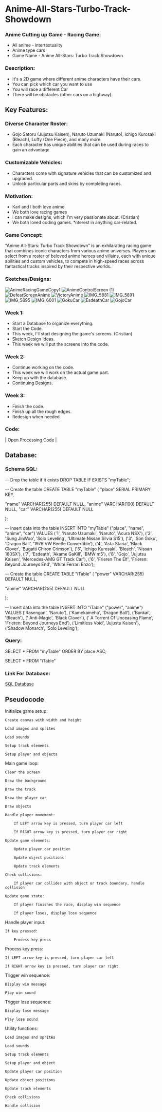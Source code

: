 # Anime-All-Stars-Turbo-Track-Showdown

### Anime Cutting up Game - Racing Game: 
* All anime -  intertextuality
* Anime type cars
* Game Name - Anime All-Stars: Turbo Track Showdown
  
### Description: 
* It's a 2D game where different anime characters have their cars.
* You can pick which car you want to use
* You will race a different Car
* There will be obstacles (other cars on a highway).

## Key Features:
### Diverse Character Roster:
* Gojo Satoru (Jujutsu Kaisen), Naruto Uzumaki (Naruto), Ichigo Kurosaki (Bleach), Luffy (One Piece), and many more.
* Each character has unique abilities that can be used during races to gain an advantage.

### Customizable Vehicles:
* Characters come with signature vehicles that can be customized and upgraded.
* Unlock particular parts and skins by completing races.

### Motivation: 
* Karl and I both love anime
* We both love racing games
* I can make designs, which I'm very passionate about. (Cristian)
* We both loved coding games. 
*nterest in anything car-related.

### Game Concept:
"Anime All-Stars: Turbo Track Showdown" is an exhilarating racing game that combines iconic characters from various anime universes. Players can select from a roster of beloved anime heroes and villains, each with unique abilities and custom vehicles, to compete in high-speed races across fantastical tracks inspired by their respective worlds.

### Sketches/Designs: 
![AnimeRacingGameCopy1](https://github.com/cristia-alvarado/Anime-All-Stars-Turbo-Track-Showdown/assets/167561717/807e0ff6-9130-4fee-8a9e-75909cda1181) 
![AnimeControlScreen (1)](https://github.com/cristia-alvarado/Anime-All-Stars-Turbo-Track-Showdown/assets/167561717/cdee8d9b-9658-4f3b-b805-76bafac2e276)
![DefeatScreenAnime](https://github.com/cristia-alvarado/Anime-All-Stars-Turbo-Track-Showdown/assets/167561717/e6679c88-538a-466c-b39d-658c17ca7135)
![VictoryAnime](https://github.com/cristia-alvarado/Anime-All-Stars-Turbo-Track-Showdown/assets/167561717/296fe85b-d649-4313-9bcd-5139df72ca87)
![IMG_5881](https://github.com/cristia-alvarado/Anime-All-Stars-Turbo-Track-Showdown/assets/167561717/1490f046-28ff-4425-9e87-79a65a0d6bf1)
![IMG_5891](https://github.com/cristia-alvarado/Anime-All-Stars-Turbo-Track-Showdown/assets/167561717/186b4e1a-2a4a-46b0-ac6e-5a6bd27063c1)
![IMG_5895](https://github.com/cristia-alvarado/Anime-All-Stars-Turbo-Track-Showdown/assets/167561717/2ffdb69d-fc53-4b48-94af-c1e72375e082)
![IMG_6001](https://github.com/cristia-alvarado/Anime-All-Stars-Turbo-Track-Showdown/assets/167561717/3004b627-ec2e-43ba-a3ec-69639c703710)
![GokuCar](https://github.com/cristia-alvarado/Anime-All-Stars-Turbo-Track-Showdown/assets/167561717/126b6b1b-7c2c-4d8f-a7a1-2a94e59daf65)
![EsdeathCar](https://github.com/cristia-alvarado/Anime-All-Stars-Turbo-Track-Showdown/assets/167561717/a53489a9-10e2-43d3-a066-670449a70b5c)
![GojoCar](https://github.com/cristia-alvarado/Anime-All-Stars-Turbo-Track-Showdown/assets/167561717/87fd56d2-101c-4476-a57d-af1d50cab6a6)




### Week 1: 
* Start a Database to organize everything.
* Start the Code.
* This week, I'll start designing the game's screens. (Cristian) 
* Sketch Design Ideas.
* This week we will put the screens into the code.

### Week 2:
* Continue working on the code.
* This week we will work on the actual game part.
* Keep up with the database.
* Continuing Designs.

### Week 3:
* Finish the code.
* Finish up all the rough edges.
* Redesign when needed.


### **Code:**
|     [Open Processing Code](https://openprocessing.org/sketch/2295029) | 

## Database:
### Schema SQL: 
-- Drop the table if it exists
DROP TABLE IF EXISTS "myTable";

-- Create the table
CREATE TABLE "myTable" (
  "place" SERIAL PRIMARY KEY,

  "name" VARCHAR(255) DEFAULT NULL,
  "anime" VARCHAR(100) DEFAULT NULL,
  "car" VARCHAR(255) DEFAULT NULL

);

-- Insert data into the table
INSERT INTO "myTable" ("place", "name", "anime", "car")
VALUES
('1', 'Naruto Uzumaki', 'Naruto', 'Acura NSX'),
  ('2', 'Sung JinWoo', 'Solo Leveling', 'Ultimate Nissan Silvia S15'),
  ('3', 'Son Goku', 'Dragon Ball', '1976 VW Beetle Convertible'),
  ('4', 'Asta Staria', 'Black Clover', 'Bugatti Chiron Crimson'),
  ('5', 'Ichigo Kurosaki', 'Bleach', 'Nissan 180SX'),
  ('7', 'Esdeath', 'Akame GaKill', 'BMW m5'),
    ('8', 'Gojo', 'Jujutsu Kaisen', 'Mercedes-AMG GT Track Car'),
 ('6', 'Frieren The Elf', 'Frieren: Beyond Journeys End', 'White Ferrari Enzo');
 
 
 -- Create the table
CREATE TABLE "iTable" (
  "power" VARCHAR(255) DEFAULT NULL,

  "anime" VARCHAR(255) DEFAULT NULL


);

-- Insert data into the table
INSERT INTO "iTable" ("power", "anime")
VALUES
 ('Rasengan', 'Naruto'), 
  ('Kamekameha', 'Dragon Ball'),
 ('Bankai', 'Bleach'),
(' Anti-Magic', 'Black Clover'),
(' A Torrent Of Unceasing Flame', 'Frieren: Beyond Journeys End'),
('Limitless Void', 'Jujustu Kaisen'),
 ('Shadow Monarch', 'Solo Leveling');

### Query:
SELECT * FROM "myTable"
ORDER BY place ASC;

SELECT * FROM "iTable"

### Link For Database:
[SQL Database](https://www.db-fiddle.com/) 

## Pseudocode

Initialize game setup:

    Create canvas with width and height
    
    Load images and sprites
    
    Load sounds
    
    Setup track elements
    
    Setup player and objects

Main game loop:
    
    Clear the screen
    
    Draw the background
    
    Draw the track
    
    Draw the player car
    
    Draw objects
    
    Handle player movement:
    
        If LEFT arrow key is pressed, turn player car left
        
        If RIGHT arrow key is pressed, turn player car right
   
    Update game elements:
   
        Update player car position
      
        Update object positions
        
        Update track elements
  
    Check collisions:
   
        If player car collides with object or track boundary, handle collision
  
    Update game state:
    
        If player finishes the race, display win sequence
     
        If player loses, display lose sequence


Handle player input:

    If key pressed:
   
        Process key press

Process key press:
   
    If LEFT arrow key is pressed, turn player car left
  
    If RIGHT arrow key is pressed, turn player car right

Trigger win sequence:
 
    Display win message
 
    Play win sound

Trigger lose sequence:
 
    Display lose message
  
    Play lose sound

Utility functions:
  
    Load images and sprites
    
    Load sounds
    
    Setup track elements
    
    Setup player and object
    
    Update player car position
    
    Update object positions
    
    Update track elements
    
    Check collisions
    
    Handle collision























